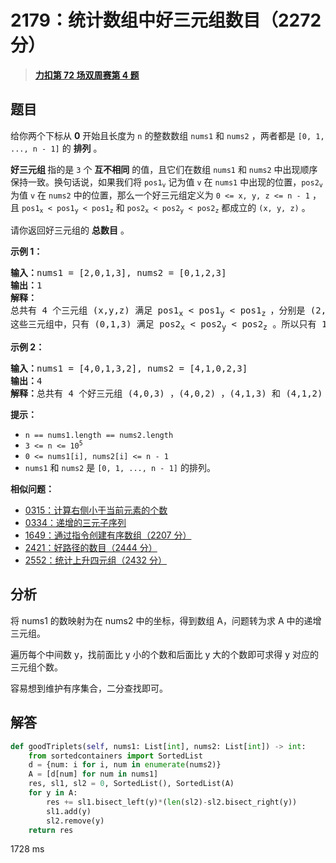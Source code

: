 # 2179：统计数组中好三元组数目（2272 分）


> <u>**[力扣第 72 场双周赛第 4 题](https://leetcode.cn/problems/count-good-triplets-in-an-array/)**</u>

## 题目

<p>给你两个下标从 <strong>0</strong> 开始且长度为 <code>n</code> 的整数数组 <code>nums1</code> 和 <code>nums2</code> ，两者都是 <code>[0, 1, ..., n - 1]</code> 的 <strong>排列</strong> 。</p>

<p><strong>好三元组 </strong>指的是 <code>3</code> 个 <strong>互不相同</strong> 的值，且它们在数组 <code>nums1</code> 和 <code>nums2</code> 中出现顺序保持一致。换句话说，如果我们将 <code>pos1<sub>v</sub></code> 记为值 <code>v</code> 在 <code>nums1</code> 中出现的位置，<code>pos2<sub>v</sub></code> 为值 <code>v</code> 在 <code>nums2</code> 中的位置，那么一个好三元组定义为 <code>0 &lt;= x, y, z &lt;= n - 1</code> ，且 <code>pos1<sub>x</sub> &lt; pos1<sub>y</sub> &lt; pos1<sub>z</sub></code> 和 <code>pos2<sub>x</sub> &lt; pos2<sub>y</sub> &lt; pos2<sub>z</sub></code> 都成立的 <code>(x, y, z)</code> 。</p>

<p>请你返回好三元组的 <strong>总数目</strong> 。</p>



<p><strong>示例 1：</strong></p>

<pre><b>输入：</b>nums1 = [2,0,1,3], nums2 = [0,1,2,3]
<b>输出：</b>1
<b>解释：</b>
总共有 4 个三元组 (x,y,z) 满足 pos1<sub>x</sub> &lt; pos1<sub>y</sub> &lt; pos1<sub>z </sub>，分别是 (2,0,1) ，(2,0,3) ，(2,1,3) 和 (0,1,3) 。
这些三元组中，只有 (0,1,3) 满足 pos2<sub>x</sub> &lt; pos2<sub>y</sub> &lt; pos2<sub>z</sub> 。所以只有 1 个好三元组。
</pre>

<p><strong>示例 2：</strong></p>

<pre><b>输入：</b>nums1 = [4,0,1,3,2], nums2 = [4,1,0,2,3]
<b>输出：</b>4
<b>解释：</b>总共有 4 个好三元组 (4,0,3) ，(4,0,2) ，(4,1,3) 和 (4,1,2) 。
</pre>



<p><strong>提示：</strong></p>

<ul>
<li><code>n == nums1.length == nums2.length</code></li>
<li><code>3 &lt;= n &lt;= 10<sup>5</sup></code></li>
<li><code>0 &lt;= nums1[i], nums2[i] &lt;= n - 1</code></li>
<li><code>nums1</code> 和 <code>nums2</code> 是 <code>[0, 1, ..., n - 1]</code> 的排列。</li>
</ul>


**相似问题：**
- [0315：计算右侧小于当前元素的个数](/leetcode/0315)
- [0334：递增的三元子序列](/leetcode/0334)
- [1649：通过指令创建有序数组（2207 分）](/leetcode/1649)
- [2421：好路径的数目（2444 分）](/leetcode/2421)
- [2552：统计上升四元组（2432 分）](/leetcode/2552)


## 分析

将 nums1 的数映射为在 nums2 中的坐标，得到数组 A，问题转为求 A 中的递增三元组。

遍历每个中间数 y，找前面比 y 小的个数和后面比 y 大的个数即可求得 y 对应的三元组个数。

容易想到维护有序集合，二分查找即可。


## 解答

```python
def goodTriplets(self, nums1: List[int], nums2: List[int]) -> int:
    from sortedcontainers import SortedList
    d = {num: i for i, num in enumerate(nums2)}
    A = [d[num] for num in nums1]
    res, sl1, sl2 = 0, SortedList(), SortedList(A)
    for y in A:
        res += sl1.bisect_left(y)*(len(sl2)-sl2.bisect_right(y))
        sl1.add(y)
        sl2.remove(y)
    return res
```
1728 ms
